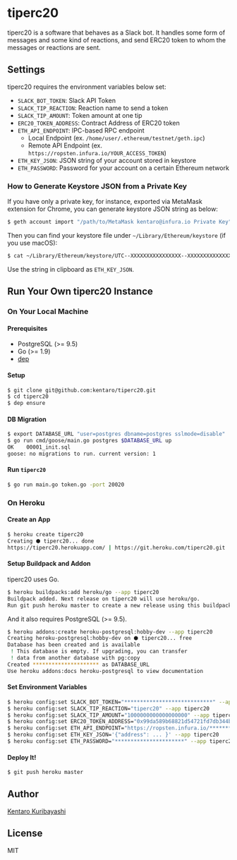# tiperc20

tiperc20 is a software that behaves as a Slack bot. It handles some form of messages and some kind of reactions, and send ERC20 token to whom the messages or reactions are sent.

## Settings

tiperc20 requires the environment variables below set:

* `SLACK_BOT_TOKEN`: Slack API Token
* `SLACK_TIP_REACTION`: Reaction name to send a token
* `SLACK_TIP_AMOUNT`: Token amount at one tip
* `ERC20_TOKEN_ADDRESS`: Contract Address of ERC20 token
* `ETH_API_ENDPOINT`: IPC-based RPC endpoint
  * Local Endpoint (ex. `/home/user/.ethereum/testnet/geth.ipc`)
  * Remote API Endpoint (ex. `https://ropsten.infura.io/YOUR_ACCESS_TOKEN`)
* `ETH_KEY_JSON`: JSON string of your account stored in keystore
* `ETH_PASSWORD`: Password for your account on a certain Ethereum network

### How to Generate Keystore JSON from a Private Key

If you have only a private key, for instance, exported via MetaMask extension for Chrome, you can generate keystore JSON string as below:

```sh
$ geth account import "/path/to/MetaMask kentaro@infura.io Private Key"
```

Then you can find your keystore file under `~/Library/Ethereum/keystore` (if you use macOS):

```sh
$ cat ~/Library/Ethereum/keystore/UTC--XXXXXXXXXXXXXXXX--XXXXXXXXXXXXXXXX | pbcopy
```

Use the string in clipboard as `ETH_KEY_JSON`.

## Run Your Own tiperc20 Instance

### On Your Local Machine

#### Prerequisites

* PostgreSQL (>= 9.5)
* Go (>= 1.9)
* [dep](https://github.com/golang/dep)

#### Setup

```sh
$ git clone git@github.com:kentaro/tiperc20.git
$ cd tiperc20
$ dep ensure
```

#### DB Migration

```sh
$ export DATABASE_URL "user=postgres dbname=postgres sslmode=disable"
$ go run cmd/goose/main.go postgres $DATABASE_URL up
OK    00001_init.sql
goose: no migrations to run. current version: 1
```

#### Run `tiperc20`

```sh
$ go run main.go token.go -port 20020
```

### On Heroku

#### Create an App

```sh
$ heroku create tiperc20
Creating ⬢ tiperc20... done
https://tiperc20.herokuapp.com/ | https://git.heroku.com/tiperc20.git
```

#### Setup Buildpack and Addon

tiperc20 uses Go.

```sh
$ heroku buildpacks:add heroku/go --app tiperc20
Buildpack added. Next release on tiperc20 will use heroku/go.
Run git push heroku master to create a new release using this buildpack.
```

And it also requires PostgreSQL (>= 9.5).

```sh
$ heroku addons:create heroku-postgresql:hobby-dev --app tiperc20
Creating heroku-postgresql:hobby-dev on ⬢ tiperc20... free
Database has been created and is available
 ! This database is empty. If upgrading, you can transfer
 ! data from another database with pg:copy
Created ********************* as DATABASE_URL
Use heroku addons:docs heroku-postgresql to view documentation
```

#### Set Environment Variables

```sh
$ heroku config:set SLACK_BOT_TOKEN="****************************" --app tiperc20
$ heroku config:set SLACK_TIP_REACTION="tiperc20" --app tiperc20
$ heroku config:set SLACK_TIP_AMOUNT="1000000000000000000" --app tiperc20
$ heroku config:set ERC20_TOKEN_ADDRESS="0x99da589b68821d54721fd7db344bf5e7a4ad3af4" --app tiperc20
$ heroku config:set ETH_API_ENDPOINT="https://ropsten.infura.io/*******************" --app tiperc20
$ heroku config:set ETH_KEY_JSON='{"address": ... }' --app tiperc20
$ heroku config:set ETH_PASSWORD="**********************" --app tiperc20
```

#### Deploy It!

```sh
$ git push heroku master
```

## Author

[Kentaro Kuribayashi](https://kentarok.org)

## License

MIT
